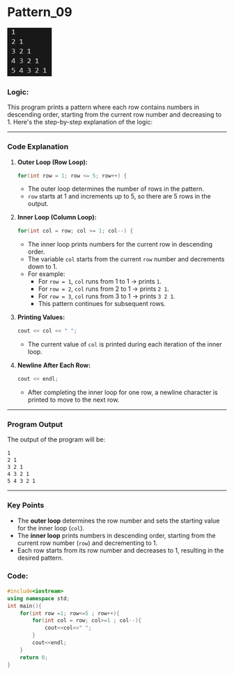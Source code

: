 # Pattern_09
![](./pics/Pattern_09.png)

### Logic:
This program prints a pattern where each row contains numbers in descending order, starting from the current row number and decreasing to 1. Here's the step-by-step explanation of the logic:

---

### Code Explanation

1. **Outer Loop (Row Loop):**
   ```cpp
   for(int row = 1; row <= 5; row++) {
   ```
   - The outer loop determines the number of rows in the pattern.
   - `row` starts at 1 and increments up to 5, so there are 5 rows in the output.

2. **Inner Loop (Column Loop):**
   ```cpp
   for(int col = row; col >= 1; col--) {
   ```
   - The inner loop prints numbers for the current row in descending order.
   - The variable `col` starts from the current `row` number and decrements down to 1.
   - For example:
     - For `row = 1`, `col` runs from 1 to 1 → prints `1`.
     - For `row = 2`, `col` runs from 2 to 1 → prints `2 1`.
     - For `row = 3`, `col` runs from 3 to 1 → prints `3 2 1`.
     - This pattern continues for subsequent rows.

3. **Printing Values:**
   ```cpp
   cout << col << " ";
   ```
   - The current value of `col` is printed during each iteration of the inner loop.

4. **Newline After Each Row:**
   ```cpp
   cout << endl;
   ```
   - After completing the inner loop for one row, a newline character is printed to move to the next row.

---

### Program Output

The output of the program will be:

```
1
2 1
3 2 1
4 3 2 1
5 4 3 2 1
```

---

### Key Points
- The **outer loop** determines the row number and sets the starting value for the inner loop (`col`).
- The **inner loop** prints numbers in descending order, starting from the current row number (`row`) and decrementing to 1.
- Each row starts from its row number and decreases to 1, resulting in the desired pattern.
### Code:
```cpp
#include<iostream>
using namespace std;
int main(){
    for(int row =1; row<=5 ; row++){
        for(int col = row; col>=1 ; col--){
            cout<<col<<" ";
        }
        cout<<endl;
    }
    return 0;
}
```